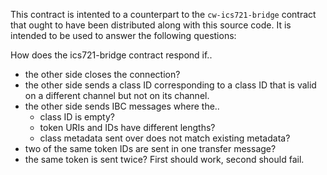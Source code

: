 This contract is intented to a counterpart to the `cw-ics721-bridge`
contract that ought to have been distributed along with this source
code. It is intended to be used to answer the following questions:

How does the ics721-bridge contract respond if..

- the other side closes the connection?
- the other side sends a class ID corresponding to a class ID that is
  valid on a different channel but not on its channel.
- the other side sends IBC messages where the..
  - class ID is empty?
  - token URIs and IDs have different lengths?
  - class metadata sent over does not match existing metadata?
- two of the same token IDs are sent in one transfer message?
- the same token is sent twice? First should work, second should fail.
